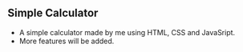 ## Simple Calculator
- A simple calculator made by me using HTML, CSS and JavaSript.
- More features will be added.
